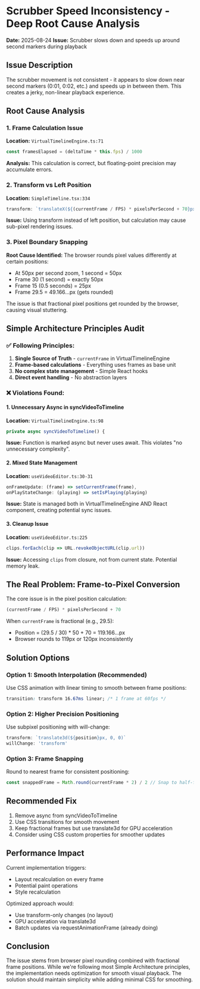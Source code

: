 # Scrubber Speed Inconsistency - Deep Root Cause Analysis
**Date:** 2025-08-24
**Issue:** Scrubber slows down and speeds up around second markers during playback

## Issue Description
The scrubber movement is not consistent - it appears to slow down near second markers (0:01, 0:02, etc.) and speeds up in between them. This creates a jerky, non-linear playback experience.

## Root Cause Analysis

### 1. Frame Calculation Issue
**Location:** `VirtualTimelineEngine.ts:71`
```typescript
const framesElapsed = (deltaTime * this.fps) / 1000
```
**Analysis:** This calculation is correct, but floating-point precision may accumulate errors.

### 2. Transform vs Left Position
**Location:** `SimpleTimeline.tsx:334`
```typescript
transform: `translateX(${(currentFrame / FPS) * pixelsPerSecond + 70}px) translateZ(0)`
```
**Issue:** Using transform instead of left position, but calculation may cause sub-pixel rendering issues.

### 3. Pixel Boundary Snapping
**Root Cause Identified:** The browser rounds pixel values differently at certain positions:
- At 50px per second zoom, 1 second = 50px
- Frame 30 (1 second) = exactly 50px
- Frame 15 (0.5 seconds) = 25px
- Frame 29.5 = 49.166...px (gets rounded)

The issue is that fractional pixel positions get rounded by the browser, causing visual stuttering.

## Simple Architecture Principles Audit

### ✅ Following Principles:
1. **Single Source of Truth** - `currentFrame` in VirtualTimelineEngine
2. **Frame-based calculations** - Everything uses frames as base unit
3. **No complex state management** - Simple React hooks
4. **Direct event handling** - No abstraction layers

### ❌ Violations Found:

#### 1. Unnecessary Async in syncVideoToTimeline
**Location:** `VirtualTimelineEngine.ts:98`
```typescript
private async syncVideoToTimeline() {
```
**Issue:** Function is marked async but never uses await. This violates "no unnecessary complexity".

#### 2. Mixed State Management
**Location:** `useVideoEditor.ts:30-31`
```typescript
onFrameUpdate: (frame) => setCurrentFrame(frame),
onPlayStateChange: (playing) => setIsPlaying(playing)
```
**Issue:** State is managed both in VirtualTimelineEngine AND React component, creating potential sync issues.

#### 3. Cleanup Issue
**Location:** `useVideoEditor.ts:225`
```typescript
clips.forEach(clip => URL.revokeObjectURL(clip.url))
```
**Issue:** Accessing `clips` from closure, not from current state. Potential memory leak.

## The Real Problem: Frame-to-Pixel Conversion

The core issue is in the pixel position calculation:
```typescript
(currentFrame / FPS) * pixelsPerSecond + 70
```

When `currentFrame` is fractional (e.g., 29.5):
- Position = (29.5 / 30) * 50 + 70 = 119.166...px
- Browser rounds to 119px or 120px inconsistently

## Solution Options

### Option 1: Smooth Interpolation (Recommended)
Use CSS animation with linear timing to smooth between frame positions:
```css
transition: transform 16.67ms linear; /* 1 frame at 60fps */
```

### Option 2: Higher Precision Positioning
Use subpixel positioning with will-change:
```typescript
transform: `translate3d(${position}px, 0, 0)`
willChange: 'transform'
```

### Option 3: Frame Snapping
Round to nearest frame for consistent positioning:
```typescript
const snappedFrame = Math.round(currentFrame * 2) / 2 // Snap to half-frames
```

## Recommended Fix

1. Remove async from syncVideoToTimeline
2. Use CSS transitions for smooth movement
3. Keep fractional frames but use translate3d for GPU acceleration
4. Consider using CSS custom properties for smoother updates

## Performance Impact

Current implementation triggers:
- Layout recalculation on every frame
- Potential paint operations
- Style recalculation

Optimized approach would:
- Use transform-only changes (no layout)
- GPU acceleration via translate3d
- Batch updates via requestAnimationFrame (already doing)

## Conclusion

The issue stems from browser pixel rounding combined with fractional frame positions. While we're following most Simple Architecture principles, the implementation needs optimization for smooth visual playback. The solution should maintain simplicity while adding minimal CSS for smoothing.